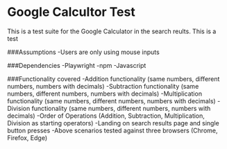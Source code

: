 
# Google Calcultor Test

This is a test suite for the Google Calculator in the search reults. This is a test

###Assumptions
-Users are only using mouse inputs

###Dependencies
-Playwright
-npm
-Javascript

###Functionality covered
-Addition functionality (same numbers, different numbers, numbers with decimals)
-Subtraction functionality (same numbers, different numbers, numbers with decimals)
-Multiplication functionality (same numbers, different numbers, numbers with decimals)
-Division functionality (same numbers, different numbers, numbers with decimals)
-Order of Operations (Addition, Subtraction, Multiplication, Division as starting operators)
-Landing on search results page and single button presses
-Above scenarios tested against three browsers (Chrome, Firefox, Edge)